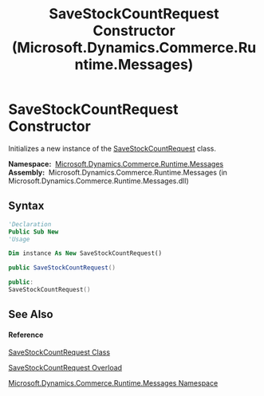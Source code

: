 ﻿---
title: SaveStockCountRequest Constructor  (Microsoft.Dynamics.Commerce.Runtime.Messages)
TOCTitle: SaveStockCountRequest Constructor
ms:assetid: M:Microsoft.Dynamics.Commerce.Runtime.Messages.SaveStockCountRequest.#ctor
ms:mtpsurl: https://technet.microsoft.com/en-us/library/microsoft.dynamics.commerce.runtime.messages.savestockcountrequest.savestockcountrequest(v=AX.60)
ms:contentKeyID: 62211013
ms.date: 05/18/2015
mtps_version: v=AX.60
dev_langs:
- vb
- csharp
- c++
---

# SaveStockCountRequest Constructor

Initializes a new instance of the [SaveStockCountRequest](savestockcountrequest-class-microsoft-dynamics-commerce-runtime-messages.md) class.

**Namespace:**  [Microsoft.Dynamics.Commerce.Runtime.Messages](microsoft-dynamics-commerce-runtime-messages-namespace.md)  
**Assembly:**  Microsoft.Dynamics.Commerce.Runtime.Messages (in Microsoft.Dynamics.Commerce.Runtime.Messages.dll)

## Syntax

``` vb
'Declaration
Public Sub New
'Usage

Dim instance As New SaveStockCountRequest()
```

``` csharp
public SaveStockCountRequest()
```

``` c++
public:
SaveStockCountRequest()
```

## See Also

#### Reference

[SaveStockCountRequest Class](savestockcountrequest-class-microsoft-dynamics-commerce-runtime-messages.md)

[SaveStockCountRequest Overload](savestockcountrequest-constructor-microsoft-dynamics-commerce-runtime-messages.md)

[Microsoft.Dynamics.Commerce.Runtime.Messages Namespace](microsoft-dynamics-commerce-runtime-messages-namespace.md)

